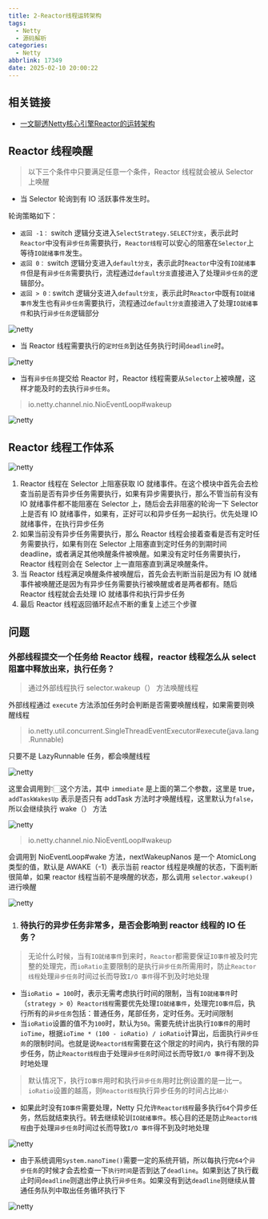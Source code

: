 ```yaml
---
title: 2-Reactor线程运转架构
tags:
  - Netty
  - 源码解析
categories:
  - Netty
abbrlink: 17349
date: 2025-02-10 20:00:22
---
```


## 相关链接 

- [一文聊透Netty核心引擎Reactor的运转架构](https://zhuanlan.zhihu.com/p/462717234)

## Reactor 线程唤醒

> 以下三个条件中只要满足任意一个条件，Reactor 线程就会被从 Selector 上唤醒

- 当 Selector 轮询到有 IO 活跃事件发生时。

轮询策略如下：

- `返回 -1：` switch 逻辑分支进入`SelectStrategy.SELECT分支`，表示此时`Reactor`中没有`异步任务`需要执行，`Reactor线程`可以安心的阻塞在`Selector`上等待`IO就绪事件`发生。
- `返回 0：` switch 逻辑分支进入`default分支`，表示此时`Reactor`中没有`IO就绪事件`但是有`异步任务`需要执行，流程通过`default分支`直接进入了处理`异步任务`的逻辑部分。
- `返回 > 0：`switch 逻辑分支进入`default分支`，表示此时`Reactor`中既有`IO就绪事件`发生也有`异步任务`需要执行，流程通过`default分支`直接进入了处理`IO就绪事件`和执行`异步任务`逻辑部分

![netty](/images/netty/02_01.PNG)

- 当 Reactor 线程需要执行的`定时任务`到达任务执行时间`deadline`时。

![netty](/images/netty/02_02.PNG)

- 当有`异步任务`提交给 Reactor 时，Reactor 线程需要从`Selector`上被唤醒，这样才能及时的去执行`异步任务`。 

> io.netty.channel.nio.NioEventLoop#wakeup

![netty](/images/netty/02_03.PNG)

## Reactor 线程工作体系

![netty](/images/netty/02_04.PNG)

1. Reactor 线程在 Selector 上阻塞获取 IO 就绪事件。在这个模块中首先会去检查当前是否有异步任务需要执行，如果有异步需要执行，那么不管当前有没有 IO 就绪事件都不能阻塞在 Selector 上，随后会去非阻塞的轮询一下 Selector 上是否有 IO 就绪事件，如果有，正好可以和异步任务一起执行。优先处理 IO 就绪事件，在执行异步任务
2. 如果当前没有异步任务需要执行，那么 Reactor 线程会接着查看是否有定时任务需要执行，如果有则在 Selector 上阻塞直到定时任务的到期时间 deadline，或者满足其他唤醒条件被唤醒。如果没有定时任务需要执行，Reactor 线程则会在 Selector 上一直阻塞直到满足唤醒条件。
3. 当 Reactor 线程满足唤醒条件被唤醒后，首先会去判断当前是因为有 IO 就绪事件被唤醒还是因为有异步任务需要执行被唤醒或者是两者都有。随后 Reactor 线程就会去处理 IO 就绪事件和执行异步任务
4. 最后 Reactor 线程返回循环起点不断的重复上述三个步骤

## 问题

### 外部线程提交一个任务给 Reactor 线程，reactor 线程怎么从 select 阻塞中释放出来，执行任务？

> 通过外部线程执行 selector.wakeup（） 方法唤醒线程

外部线程通过 `execute` 方法添加任务时会判断是否需要唤醒线程，如果需要则唤醒线程

> io.netty.util.concurrent.SingleThreadEventExecutor#execute(java.lang.Runnable)

只要不是 LazyRunnable 任务，都会唤醒线程

![netty](/images/netty/02_05.png)

这里会调用到👇🏻这个方法，其中 `immediate` 是上面的第二个参数，这里是 true，`addTaskWakesUp` 表示是否只有 addTask 方法时才唤醒线程，这里默认为`false`，所以会继续执行 wake（） 方法

![netty](/images/netty/02_06.png)

> io.netty.channel.nio.NioEventLoop#wakeup

会调用到 NioEventLoop#wake 方法，nextWakeupNanos 是一个 AtomicLong 类型的值，默认是 AWAKE（-1）表示当前 reactor 线程是唤醒的状态，下面判断很简单，如果 reactor 线程当前不是唤醒的状态，那么调用  `selector.wakeup()` 进行唤醒

![netty](/images/netty/02_07.png)

1. ### 待执行的异步任务非常多，是否会影响到 reactor 线程的 IO 任务？

> 无论什么时候，当有`IO就绪事件`到来时，`Reactor`都需要保证`IO事件`被及时完整的处理完，而`ioRatio`主要限制的是执行`异步任务`所需用时，防止`Reactor线程`处理`异步任务`时间过长而导致`I/O 事件`得不到及时地处理

- 当`ioRatio = 100`时，表示无需考虑执行时间的限制，当有`IO就绪事件`时（`strategy > 0`）`Reactor线程`需要优先处理`IO就绪事件`，处理完`IO事件`后，执行所有的`异步任务`包括：普通任务，尾部任务，定时任务。无时间限制
- 当`ioRatio`设置的值不为`100`时，默认为`50`。需要先统计出执行`IO事件`的用时`ioTime`，根据`ioTime * (100 - ioRatio) / ioRatio`计算出，后面执行`异步任务`的限制时间。也就是说`Reactor线程`需要在这个限定的时间内，执行有限的异步任务，防止`Reactor线程`由于处理`异步任务`时间过长而导致`I/O 事件`得不到及时地处理

> 默认情况下，执行`IO事件`用时和执行`异步任务`用时比例设置的是一比一。 `ioRatio`设置的越高，则`Reactor线程`执行异步任务的时间占比`越小`

- 如果此时没有`IO事件`需要处理，Netty 只允许`Reactor线程`最多执行`64`个异步任务，然后就结束执行。转去继续轮训`IO就绪事件`。核心目的还是防止`Reactor线程`由于处理`异步任务`时间过长而导致`I/O 事件`得不到及时地处理

![netty](/images/netty/02_08.png)

- 由于系统调用`System.nanoTime()`需要一定的系统开销，所以每执行完`64`个`异步任务`的时候才会去检查一下`执行时间`是否到达了`deadline`。如果到达了执行截止时间`deadline`则退出停止执行`异步任务`。如果没有到达`deadline`则继续从普通任务队列中取出任务循环执行下

![netty](/images/netty/02_09.png)
